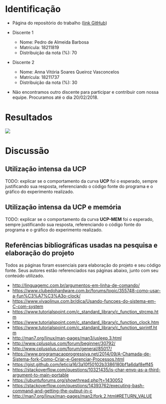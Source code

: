 # Identificação

* Página do repositório do trabalho ([link GitHub](https://github.com/pedrobarbosa0/IAC-AB2)) 

* Discente 1
	* Nome: Pedro de Almeida Barbosa
	* Matrícula: 18211819 
	* Distribuição da nota (%): 70
* Discente 2
	* Nome: Anna Vitória Soares Queiroz Vasconcelos
	* Matrícula: 18211737
	* Distribuição da nota (%): 30
* Não encontramos outro discente para participar e contribuir com nossa equipe. Procuramos até o dia 20/02/2018.		
	
# Resultados

![](https://github.com/pedrobarbosa0/IAC-AB2/blob/master/graph%20(1).png)


# Discussão

## Utilização intensa da UCP

TODO: explicar se o comportamento da curva **UCP** foi o esperado, sempre justificando sua resposta, referenciando o código fonte do programa e o gráfico do experimento realizado.

## Utilização intensa da UCP e memória

TODO: explicar se o comportamento da curva **UCP-MEM** foi o esperado, sempre justificando sua resposta, referenciando o código fonte do programa e o gráfico do experimento realizado.

## Referências bibliográficas usadas na pesquisa e elaboração do projeto
Todos as páginas foram essenciais para elaboração do projeto e seu código fonte. Seus autores estão referenciados nas páginas abaixo, junto com seu conteúdo utilizado.

* http://linguagemc.com.br/argumentos-em-linha-de-comando/
* https://www.clubedohardware.com.br/forums/topic/355748-como-usar-a-fun%C3%A7%C3%A3o-clock/
* https://www.vivaolinux.com.br/dica/Usando-funcoes-do-sistema-em-C-com-system
* https://www.tutorialspoint.com/c_standard_library/c_function_strcmp.htm
* https://www.tutorialspoint.com/c_standard_library/c_function_clock.htm
* https://www.tutorialspoint.com/c_standard_library/c_function_sprintf.htm
* http://man7.org/linux/man-pages/man3/usleep.3.html
* http://www.cplusplus.com/forum/beginner/30792/
* http://www.cplusplus.com/forum/general/85017/
* https://www.programacaoprogressiva.net/2014/09/A-Chamada-de-Sistema-fork-Como-Criar-e-Gerenciar-Processos.html
* https://gist.github.com/leticia16/3a10f50102b3386180bf1a6daf8eff45
* https://stackoverflow.com/questions/10321435/is-char-envp-as-a-third-argument-to-main-portable
* https://ubuntuforums.org/showthread.php?t=1430052
* https://stackoverflow.com/questions/14393762/executing-bash-command-and-getting-the-output-in-c
* http://man7.org/linux/man-pages/man2/fork.2.html#RETURN_VALUE


